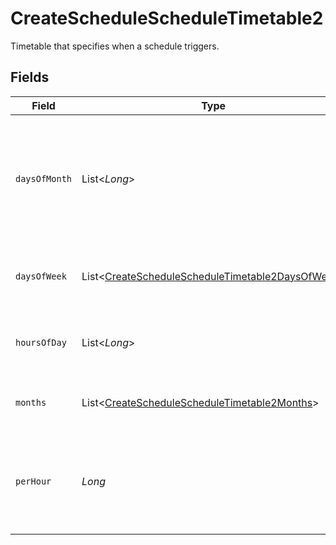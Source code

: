 # CreateScheduleScheduleTimetable2

Timetable that specifies when a schedule triggers.


## Fields

| Field                                                                                                                     | Type                                                                                                                      | Required                                                                                                                  | Description                                                                                                               |
| ------------------------------------------------------------------------------------------------------------------------- | ------------------------------------------------------------------------------------------------------------------------- | ------------------------------------------------------------------------------------------------------------------------- | ------------------------------------------------------------------------------------------------------------------------- |
| `daysOfMonth`                                                                                                             | List<*Long*>                                                                                                              | :heavy_check_mark:                                                                                                        | Days in a month in which the schedule triggers. This is mutually exclusive with days in a week.                           |
| `daysOfWeek`                                                                                                              | List<[CreateScheduleScheduleTimetable2DaysOfWeek](../../models/operations/CreateScheduleScheduleTimetable2DaysOfWeek.md)> | :heavy_minus_sign:                                                                                                        | Days in a week in which the schedule triggers.                                                                            |
| `hoursOfDay`                                                                                                              | List<*Long*>                                                                                                              | :heavy_check_mark:                                                                                                        | Hours in a day in which the schedule triggers.                                                                            |
| `months`                                                                                                                  | List<[CreateScheduleScheduleTimetable2Months](../../models/operations/CreateScheduleScheduleTimetable2Months.md)>         | :heavy_minus_sign:                                                                                                        | Months in which the schedule triggers.                                                                                    |
| `perHour`                                                                                                                 | *Long*                                                                                                                    | :heavy_check_mark:                                                                                                        | Number of times a schedule triggers per hour, value must be between 1 and 60                                              |